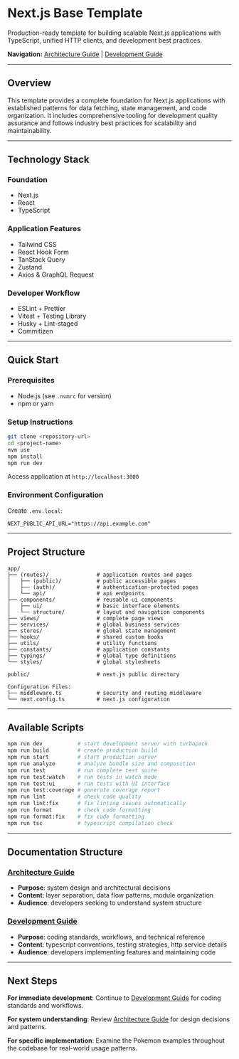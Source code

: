 # Next.js Base Template

Production-ready template for building scalable Next.js applications with TypeScript, unified HTTP clients, and development best practices.

**Navigation:** [Architecture Guide](.docs/ARCHITECTURE.md) | [Development Guide](.docs/DEVELOPMENT.md)

---

## Overview

This template provides a complete foundation for Next.js applications with established patterns for data fetching, state management, and code organization. It includes comprehensive tooling for development quality assurance and follows industry best practices for scalability and maintainability.

---

## Technology Stack

### Foundation

- Next.js
- React
- TypeScript

### Application Features

- Tailwind CSS
- React Hook Form
- TanStack Query
- Zustand
- Axios & GraphQL Request

### Developer Workflow

- ESLint + Prettier
- Vitest + Testing Library
- Husky + Lint-staged
- Commitizen

---

## Quick Start

### Prerequisites

- Node.js (see `.nvmrc` for version)
- npm or yarn

### Setup Instructions

```bash
git clone <repository-url>
cd <project-name>
nvm use
npm install
npm run dev
```

Access application at `http://localhost:3000`

### Environment Configuration

Create `.env.local`:

```env
NEXT_PUBLIC_API_URL="https://api.example.com"
```

---

## Project Structure

```
app/
├── (routes)/               # application routes and pages
│   ├── (public)/           # public accessible pages
│   ├── (auth)/             # authentication-protected pages
│   └── api/                # api endpoints
├── components/             # reusable ui components
│   ├── ui/                 # basic interface elements
│   └── structure/          # layout and navigation components
├── views/                  # complete page views
├── services/               # global business services
├── stores/                 # global state management
├── hooks/                  # shared custom hooks
├── utils/                  # utility functions
├── constants/              # application constants
├── typings/                # global type definitions
└── styles/                 # global stylesheets

public/                     # next.js public directory

Configuration Files:
├── middleware.ts           # security and routing middleware
└── next.config.ts          # next.js configuration
```

---

## Available Scripts

```bash
npm run dev           # start development server with turbopack
npm run build         # create production build
npm run start         # start production server
npm run analyze       # analyze bundle size and composition
npm run test          # run complete test suite
npm run test:watch    # run tests in watch mode
npm run test:ui       # run tests with UI interface
npm run test:coverage # generate coverage report
npm run lint          # check code quality
npm run lint:fix      # fix linting issues automatically
npm run format        # check code formatting
npm run format:fix    # fix code formatting
npm run tsc           # typescript compilation check
```

---

## Documentation Structure

### [Architecture Guide](.docs/ARCHITECTURE.md)

- **Purpose**: system design and architectural decisions
- **Content**: layer separation, data flow patterns, module organization
- **Audience**: developers seeking to understand system structure

### [Development Guide](.docs/DEVELOPMENT.md)

- **Purpose**: coding standards, workflows, and technical reference
- **Content**: typescript conventions, testing strategies, http service details
- **Audience**: developers implementing features and maintaining code

---

## Next Steps

**For immediate development**: Continue to [Development Guide](.docs/DEVELOPMENT.md) for coding standards and workflows.

**For system understanding**: Review [Architecture Guide](.docs/ARCHITECTURE.md) for design decisions and patterns.

**For specific implementation**: Examine the Pokemon examples throughout the codebase for real-world usage patterns.
